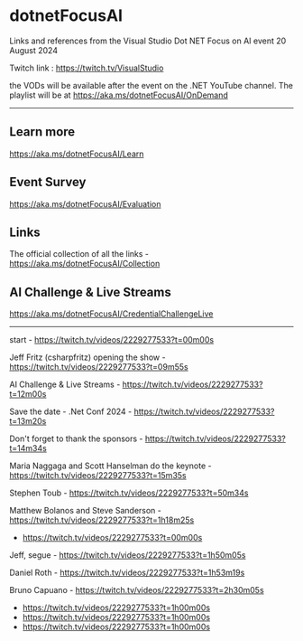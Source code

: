 # dotnetFocusAI
Links and references from the Visual Studio Dot NET Focus on AI event 20 August 2024


Twitch link : https://twitch.tv/VisualStudio

the VODs will be available after the event on the .NET YouTube channel. The playlist will be at https://aka.ms/dotnetFocusAI/OnDemand

___

## Learn more
https://aka.ms/dotnetFocusAI/Learn

## Event Survey
https://aka.ms/dotnetFocusAI/Evaluation

## Links
The official collection of all the links - https://aka.ms/dotnetFocusAI/Collection

## AI Challenge & Live Streams
https://aka.ms/dotnetFocusAI/CredentialChallengeLive

---

start - https://twitch.tv/videos/2229277533?t=00m00s

Jeff Fritz (csharpfritz) opening the show - https://twitch.tv/videos/2229277533?t=09m55s

  AI Challenge & Live Streams - https://twitch.tv/videos/2229277533?t=12m00s
 
 Save the date - .Net Conf 2024 - https://twitch.tv/videos/2229277533?t=13m20s

Don't forget to thank the sponsors - https://twitch.tv/videos/2229277533?t=14m34s

Maria Naggaga and Scott Hanselman do the keynote - https://twitch.tv/videos/2229277533?t=15m35s

Stephen Toub - https://twitch.tv/videos/2229277533?t=50m34s

Matthew Bolanos and Steve Sanderson - https://twitch.tv/videos/2229277533?t=1h18m25s
- https://twitch.tv/videos/2229277533?t=00m00s

Jeff, segue - https://twitch.tv/videos/2229277533?t=1h50m05s

Daniel Roth - https://twitch.tv/videos/2229277533?t=1h53m19s

Bruno Capuano - https://twitch.tv/videos/2229277533?t=2h30m05s


- https://twitch.tv/videos/2229277533?t=1h00m00s
- https://twitch.tv/videos/2229277533?t=1h00m00s
- https://twitch.tv/videos/2229277533?t=1h00m00s

